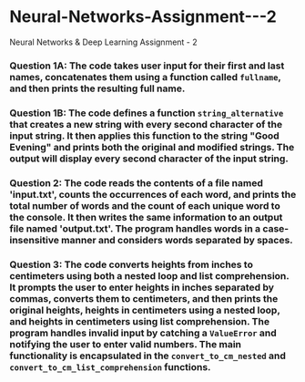 # Neural-Networks-Assignment---2
Neural Networks &amp; Deep Learning Assignment - 2

### Question 1A: The code takes user input for their first and last names, concatenates them using a function called `fullname`, and then prints the resulting full name.

### Question 1B: The code defines a function `string_alternative` that creates a new string with every second character of the input string. It then applies this function to the string "Good Evening" and prints both the original and modified strings. The output will display every second character of the input string.

### Question 2: The code reads the contents of a file named 'input.txt', counts the occurrences of each word, and prints the total number of words and the count of each unique word to the console. It then writes the same information to an output file named 'output.txt'. The program handles words in a case-insensitive manner and considers words separated by spaces.

### Question 3: The code converts heights from inches to centimeters using both a nested loop and list comprehension. It prompts the user to enter heights in inches separated by commas, converts them to centimeters, and then prints the original heights, heights in centimeters using a nested loop, and heights in centimeters using list comprehension. The program handles invalid input by catching a `ValueError` and notifying the user to enter valid numbers. The main functionality is encapsulated in the `convert_to_cm_nested` and `convert_to_cm_list_comprehension` functions.
